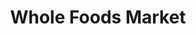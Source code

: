 ---
title: "Whole Foods Market"
url: /pittsburgh/whole-foods-market-siena-drive/
shop: supermarket
---